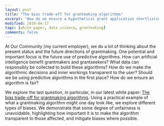 ```yaml
---
layout: post
title: "The bias trade-off for grantmaking algorithms"
excerpt: "How do we ensure a hypothetical grant application shortlisting algorithm is fair? "
modified: 2018-04-17
tags: [white paper, data science, grantmaking]
comments: false
---
```


At Our Community (my current employer), we do a lot of thinking about the present status and the future directions of grantmaking. One potential and important focus is the future use of predictive algorithms. How can artificial intelligence benefit grantmakers and grantseekers? What data can responsibly be collected to build these algorithms? How do we make the algorithmic decisions and inner workings transparent to the user? Should we be using predictive algorithms in the first place? How do we ensure an algorithm is fair? 

We explore the last question, in particular, in our latest white paper: [The bias trade-off for grantmaking algorithms](https://www.ourcommunity.com.au/general/general_article.jsp?articleid=7388). Using a practical example of what a grantmaking algorithm might one day look like, we explore different types of biases. We demonstrate that some degree of unfairness is unavoidable, highlighting how important it is to make the algorithm transparent to those affected, and mitigate biases where possible.


